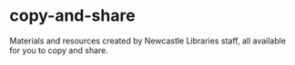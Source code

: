 # copy-and-share
Materials and resources created by Newcastle Libraries staff, all available for you to copy and share.
